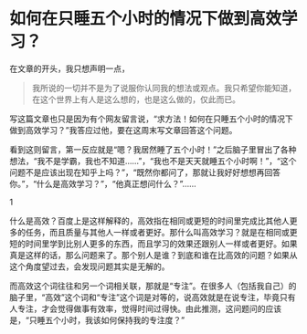 # 如何在只睡五个小时的情况下做到高效学习？

在文章的开头，我只想声明一点，

> 我所说的一切并不是为了说服你认同我的想法或观点。我只希望你能知道，在这个世界上有人是这么想的，也是这么做的，仅此而已。

写这篇文章也只是因为有个网友留言说，“求方法！如何在只睡五个小时的情况下做到高效学习？”我答应过他，要在这周末写文章回答这个问题。

看到这则留言，第一反应就是“嗯？我居然睡了五个小时！”之后脑子里冒出了各种想法，“我不是学霸，我也不知道……”，“我也不是天天就睡五个小时啊！”，“这个问题不是应该出现在知乎上吗？”，“既然你都问了，那就让我好好想想再回答你。”，“什么是高效学习？”，“他真正想问什么？”……

1

什么是高效？百度上是这样解释的，高效指在相同或更短的时间里完成比其他人更多的任务，而且质量与其他人一样或者更好。那什么叫高效学习？就是在相同或更短的时间里学到比别人更多的东西，而且学习的效果还跟别人一样或者更好。如果真是这样的话，那么问题来了。那个别人是谁？到底和谁在比高效的问题？如果从这个角度望过去，会发现问题其实是无解的。

而高效这个词往往和另一个词相关联，那就是“专注”。在很多人（包括我自己）的脑子里，“高效”这个词和“专注”这个词是对等的，说高效就是在说专注，毕竟只有人专注，才会觉得做事有效率，觉得时间过得快。由此推测，这问题问的应该是，“只睡五个小时，我该如何保持我的专注度？”

